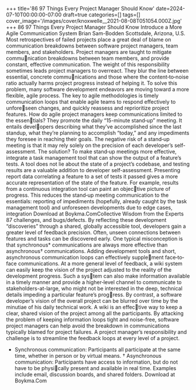 +++
title='86 97 Things Every Project Manager Should Know'
date=2024-07-10T00:00:00-07:00
draft=true
categories=[]
tags=[]
cover_image='/images/cover/knoxwelle__2021-08-08T051054.000Z.jpg'
+++
86 97 Things Every Project Manager Should Know
Introduce a More 
Agile Communication 
System
Brian Sam-Bodden
Scottsdale, Arizona, U.S.
Most retrospectives of failed projects place a great deal of blame 
on communication breakdowns between software project managers, team 
members, and stakeholders. Project managers are taught to mitigate communication breakdowns between team members, and provide constant, effective 
communication. The weight of this responsibility sometimes leads project 
managers to overreact. They blur the line between essential, concrete communications and those where the content‐to‐noise ratio actually harms project 
progress instead of helping it.
To solve this problem, many software development endeavors are moving 
toward a more flexible, agile process. The key to agile methodologies is timely 
communication loops that enable agile teams to respond effectively to unforeseen changes, and quickly reassess and reprioritize project features.
How do agile project managers keep communications limited to the essentials? They promote the daily “15-minute stand‐up” meeting. It entails developers describing what they’ve accomplished since the last standup, what 
they’re planning to accomplish “today,” and any impediments they foresee in 
reaching their goals. The negative risk of a stand‐up meeting is that it may 
rely solely on the precision of each developer’s self-assessment. The solution? 
To make stand‐up meetings more effective, integrate a task management tool 
that can show the output of a feature’s tests. A tool does not lie about the state 
of a project’s codebase, and testing results are a valuable addition to developer 
self-assessment. Presenting report data correlating a feature to a set of tests it 
passed gives a more accurate representation of the state of the feature.
For example, results from a continuous integration tool can paint an objective picture of progress. This reduces the stand‐up meeting communication to 
the essentials: reporting of impediments (hopefully, already caught by the task 
management tool) and unforeseen developments due to edge cases, integration 
Download at Boykma.ComCollective Wisdom from the Experts 87
challenges, and bugs/defects. By reflecting these development “discoveries” 
through a shared, globally accessible tool, developers gain a greater level of 
feedback precision. Often, unseen connections between features and tasks can 
be discovered early.
One typical misconception is that synchronous*
 communications are always 
more effective than asynchronous†
 communications. Adding development 
tools and short, asynchronous communication loops can effectively supplement face‐to‐face communications.
At a more general level of feedback, a wiki system can easily keep the vision 
of the project adjusted to the reality of the development progress. Such a system can also make information available in a timely manner and provide a 
higher‐level channel to communicate to stakeholders-at-large, who might not 
be interested in the deep, technical details impeding a particular feature’s progress. By contrast, a software developer’s vision of the overall project can be 
blurred over time by the minutiae of his daily technical work. A wiki is an effective way to keep a clear, shared vision of the project among all the participants.
By attacking the problem of keeping information loops tight and noise-free, 
software project managers can help avoid the breakdown in communications 
typically blamed for project failures. A project manager’s responsibility and 
challenge is to streamline the feedback loops at every level of a project.
* Synchronous communication: Participants all participate at the same time, whether in person or by 
virtual means.
† Asynchronous communication: Participants have access to information, but do not have to be physically present and available in real time. Examples include email, discussion boards, and shared folders.
Download at Boykma.Com